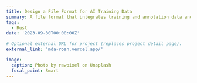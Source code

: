 ```yaml
---
title: Design a File Format for AI Training Data
summary: A file format that integrates training and annotation data and build connections between data.
tags:
  - Rust
date: '2023-09-30T00:00:00Z'

# Optional external URL for project (replaces project detail page).
external_link: 'mda-roan.vercel.app/'

image:
  caption: Photo by rawpixel on Unsplash
  focal_point: Smart
---
```

